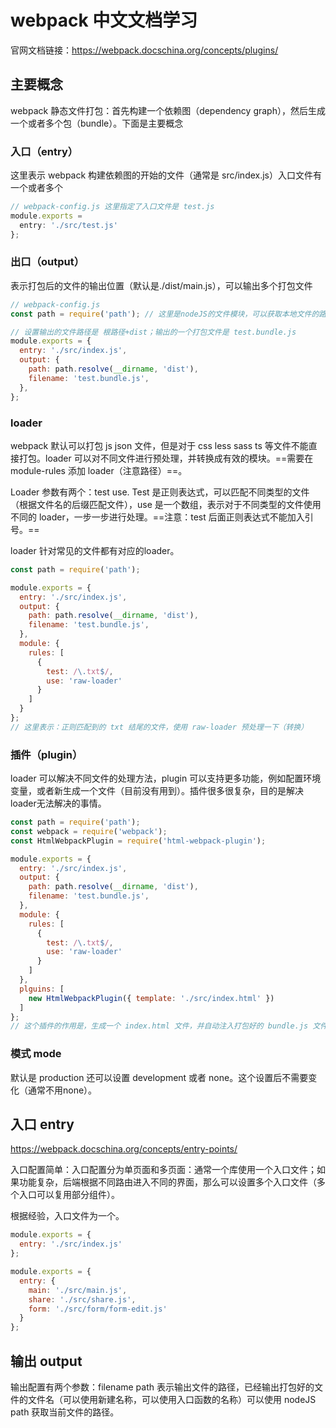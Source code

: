 # webpack 中文文档学习 

官网文档链接：https://webpack.docschina.org/concepts/plugins/

## 主要概念

webpack 静态文件打包：首先构建一个依赖图（dependency graph），然后生成一个或者多个包（bundle）。下面是主要概念

### 入口（entry）

这里表示 webpack 构建依赖图的开始的文件（通常是 src/index.js）入口文件有一个或者多个

~~~js
// webpack-config.js 这里指定了入口文件是 test.js
module.exports =
  entry: './src/test.js'
};
~~~

### 出口（output）

表示打包后的文件的输出位置（默认是./dist/main.js），可以输出多个打包文件

~~~js
// webpack-config.js
const path = require('path'); // 这里是nodeJS的文件模块，可以获取本地文件的路径

// 设置输出的文件路径是 根路径+dist；输出的一个打包文件是 test.bundle.js
module.exports = {
  entry: './src/index.js',
  output: {
    path: path.resolve(__dirname, 'dist'),
    filename: 'test.bundle.js',
  },
};
~~~

### loader

webpack 默认可以打包 js json 文件，但是对于 css less sass ts 等文件不能直接打包。loader 可以对不同文件进行预处理，并转换成有效的模块。==需要在 module-rules 添加 loader（注意路径）==。

Loader 参数有两个：test use. Test 是正则表达式，可以匹配不同类型的文件（根据文件名的后缀匹配文件），use 是一个数组，表示对于不同类型的文件使用不同的 loader，一步一步进行处理。==注意：test 后面正则表达式不能加入引号。==

loader 针对常见的文件都有对应的loader。

~~~js
const path = require('path');

module.exports = {
  entry: './src/index.js',
  output: {
    path: path.resolve(__dirname, 'dist'),
    filename: 'test.bundle.js',
  },
  module: {
    rules: [
      {
        test: /\.txt$/,
        use: 'raw-loader'
      }
    ]
  }
};
// 这里表示：正则匹配到的 txt 结尾的文件，使用 raw-loader 预处理一下（转换）
~~~

### 插件（plugin）

loader 可以解决不同文件的处理方法，plugin 可以支持更多功能，例如配置环境变量，或者新生成一个文件（目前没有用到）。插件很多很复杂，目的是解决loader无法解决的事情。

```js
const path = require('path');
const webpack = require('webpack');
const HtmlWebpackPlugin = require('html-webpack-plugin');

module.exports = {
  entry: './src/index.js',
  output: {
    path: path.resolve(__dirname, 'dist'),
    filename: 'test.bundle.js',
  },
  module: {
    rules: [
      {
        test: /\.txt$/,
        use: 'raw-loader'
      }
    ]
  },
  plguins: [
    new HtmlWebpackPlugin({ template: './src/index.html' })
  ]
};
// 这个插件的作用是，生成一个 index.html 文件，并自动注入打包好的 bundle.js 文件。
```

### 模式 mode

默认是 production 还可以设置 development 或者 none。这个设置后不需要变化（通常不用none）。

## 入口 entry

https://webpack.docschina.org/concepts/entry-points/

入口配置简单：入口配置分为单页面和多页面：通常一个库使用一个入口文件；如果功能复杂，后端根据不同路由进入不同的界面，那么可以设置多个入口文件（多个入口可以复用部分组件）。

根据经验，入口文件为一个。

~~~js
module.exports = {
  entry: './src/index.js'
};

module.exports = {
  entry: {
    main: './src/main.js',
    share: './src/share.js',
    form: './src/form/form-edit.js'
  }
};
~~~

## 输出 output

输出配置有两个参数：filename path 表示输出文件的路径，已经输出打包好的文件的文件名（可以使用新建名称，可以使用入口函数的名称）可以使用 nodeJS path 获取当前文件的路径。



